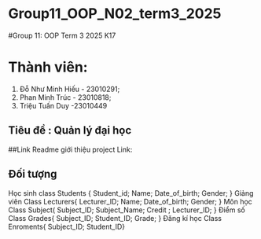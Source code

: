 # Group11_OOP_N02_term3_2025
#Group 11: OOP Term 3 2025 K17
# Thành viên:
1. Đỗ Như Minh Hiếu - 23010291;
2. Phan Minh Trúc - 23010818;
3. Triệu Tuấn Duy -23010449
## Tiêu đề : Quản lý đại học

##Link Readme giới thiệu project
Link: 
## Đối tượng
Học sinh
class Students {
Student_id;
Name;
Date_of_birth;
Gender;
}
Giảng viên
Class Lecturers{
Lecturer_ID;
Name;
Date_of_birth;
Gender;
}
Môn học
Class Subject(
Subject_ID;
Subject_Name;
Credit ;
Lecturer_ID;
}
Điểm số
Class Grades{
Subject_ID;
Student_ID;
Grade;
}
Đăng kí học
Class Enroments{
Subject_ID;
Student_ID}

